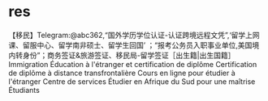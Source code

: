 # res
【移民】Telegram:@abc362,“国外学历学位认证-认证跨境远程文凭”,‘留学上网课、留服中心、留学南非硕士、留学生回国’ ；“报考公务员入职事业单位,美国境内转身份”；商务签证&amp;旅游签证、移民局-留学签证［出生籍|出生国籍］Immigration Éducation à l'étranger et certification de diplôme Certification de diplôme à distance transfrontalière Cours en ligne pour étudier à l'étranger Centre de services Étudier en Afrique du Sud pour une maîtrise Étudiants
